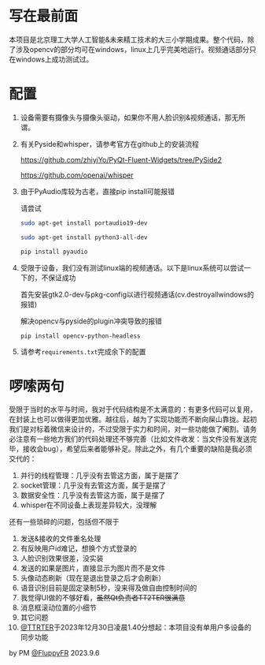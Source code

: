 # 写在最前面

本项目是北京理工大学人工智能&未来精工技术的大三小学期成果。整个代码，除了涉及opencv的部分均可在windows，linux上几乎完美地运行。视频通话部分只在windows上成功测试过。

# 配置

1. 设备需要有摄像头与摄像头驱动，如果你不用人脸识别&视频通话，那无所谓。

2. 有关Pyside和whisper，请参考官方在github上的安装流程

   https://github.com/zhiyiYo/PyQt-Fluent-Widgets/tree/PySide2

   https://github.com/openai/whisper

3. 由于PyAudio库较为古老，直接pip install可能报错

   请尝试

   ```bash
   sudo apt-get install portaudio19-dev
   
   sudo apt-get install python3-all-dev
   
   pip install pyaudio
   ```

   

4. 受限于设备，我们没有测试linux端的视频通话。以下是linux系统可以尝试一下的，不保证成功

   首先安装gtk2.0-dev与pkg-config以进行视频通话(cv.destroyallwindows的报错)

   解决opencv与pyside的plugin冲突导致的报错

   ```
   pip install opencv-python-headless
   ```

   

5. 请参考`requirements.txt`完成余下的配置

# 啰嗦两句

受限于当时的水平与时间，我对于代码结构是不太满意的：有更多代码可以复用，在封装上也可以做得更加优雅。越往后，越为了实现功能而不断向屎山靠拢。起初我们是对标着微信来设计的，不过受限于实力和时间，对一些功能做了阉割。请务必注意有一些地方我们的代码处理还不够完善（比如文件收发：当文件没有发送完毕，接收会bug），希望后来者能够补足。除此之外，有几个重要的缺陷是我必须交代的：

1. 并行的线程管理：几乎没有去管这方面，属于是摆了
2. socket管理：几乎没有去管这方面，属于是摆了
3. 数据安全性：几乎没有去管这方面，属于是摆了
4. whisper在不同设备上表现差异较大，没理解

还有一些琐碎的问题，包括但不限于

1. 发送&接收的文件重名处理
2. 有反映用户id难记，想换个方式登录的
3. 人脸识别效果很差，没实装
4. 发送的如果是图片，直接显示为图片而不是文件
5. 头像动态刷新（现在是退出登录之后才会刷新）
6. 语音识别目前是固定录制5秒，没来得及做自由控制时间的
7. 我觉得UI做的不够好看，~~虽然Qt负责者TT2TER很满意~~
8. 消息框滚动位置的小细节
9. 其它问题
10. [@TTRTER](https://github.com/TTRTER)于2023年12月30日凌晨1.40分想起：本项目没有单用户多设备的同步功能



by PM [@FluppyFR](https://github.com/fpyyy) 2023.9.6
